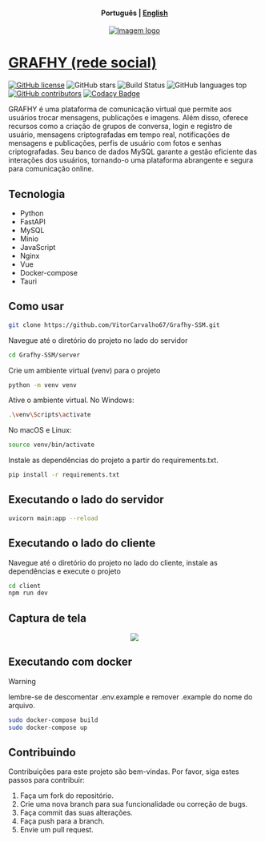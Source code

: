 <h4 align="center">
    <p>
        <b>Рortuguês</b> |
        <a href="https://github.com/VitorCarvalho67/Grafhy-SSM/blob/main/README.md">English</b> 
      </p>
 </h4>

<p align="center">
  <img src="https://github.com/VitorCarvalho67/Grafhy-SSM/assets/102667323/a10aa288-747e-4b3f-9ca5-1d7da1fba175" alt="Imagem logo" />
</p>

# GRAFHY (rede social)

[![GitHub license](https://img.shields.io/github/license/vitorcarvalho67/Grafhy-SSM)](vitorcarvalho67/Grafhy-SSM/blob/master/LICENSE)
![GitHub stars](https://img.shields.io/github/stars/vitorcarvalho67/Grafhy-SSM)
![Build Status](https://github.com/VitorCarvalho67/Grafhy-SSM/actions/workflows/ci.yml/badge.svg)
![GitHub languages top](https://img.shields.io/github/languages/top/vitorcarvalho67/Grafhy-SSM)
[![GitHub contributors](https://img.shields.io/github/contributors/VitorCarvalho67/Grafhy-SSM)](https://github.com/VitorCarvalho67/Grafhy-SSM/graphs/contributors)
[![Codacy Badge](https://app.codacy.com/project/badge/Grade/2e2a5e150f9b4af3b6c95070f6526e01)](https://app.codacy.com/gh/VitorCarvalho67/Grafhy-SSM/dashboard?utm_source=gh&utm_medium=referral&utm_content=&utm_campaign=Badge_grade)

GRAFHY é uma plataforma de comunicação virtual que permite aos usuários trocar mensagens, publicações e imagens. Além disso, oferece recursos como a criação de grupos de conversa, login e registro de usuário, mensagens criptografadas em tempo real, notificações de mensagens e publicações, perfis de usuário com fotos e senhas criptografadas. Seu banco de dados MySQL garante a gestão eficiente das interações dos usuários, tornando-o uma plataforma abrangente e segura para comunicação online.

## Tecnologia
- Python
- FastAPI
- MySQL
- Minio
- JavaScript
- Nginx
- Vue
- Docker-compose
- Tauri

## Como usar
```bash
git clone https://github.com/VitorCarvalho67/Grafhy-SSM.git
```

Navegue até o diretório do projeto no lado do servidor
```bash
cd Grafhy-SSM/server
```

Crie um ambiente virtual (venv) para o projeto

```bash
python -m venv venv
``` 
Ative o ambiente virtual.
No Windows:

```bash
.\venv\Scripts\activate
```
No macOS e Linux:

```bash
source venv/bin/activate
```

Instale as dependências do projeto a partir do requirements.txt.

```bash 
pip install -r requirements.txt
```


## Executando o lado do servidor
```bash
uvicorn main:app --reload
```

## Executando o lado do cliente

Navegue até o diretório do projeto no lado do cliente, instale as dependências e execute o projeto

```bash
cd client
npm run dev
```

## Captura de tela 
<p align="center">
  <img src="https://github.com/VitorCarvalho67/Barium/assets/102667323/79d3aebc-ebba-43e0-9bec-19c4ccffd721"/>
</p>

## Executando com docker

>[!WARNING]
> lembre-se de descomentar .env.example e remover .example do nome do arquivo.


```bash
sudo docker-compose build
sudo docker-compose up
```
## Contribuindo
Contribuições para este projeto são bem-vindas. Por favor, siga estes passos para contribuir:

1. Faça um fork do repositório.
2. Crie uma nova branch para sua funcionalidade ou correção de bugs.
3. Faça commit das suas alterações.
4. Faça push para a branch.
5. Envie um pull request.
